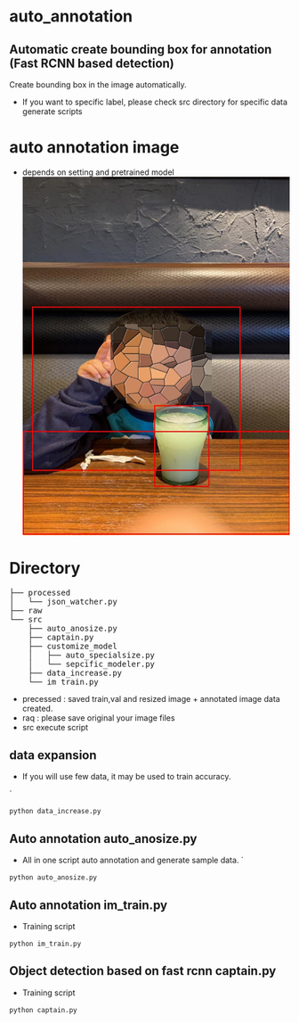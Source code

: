 # auto_annotation
## Automatic create bounding box for annotation (Fast RCNN based detection)
Create bounding box in the image automatically.
- If you want to specific label, please check src directory for specific data generate scripts

# auto annotation image
- depends on setting and pretrained model
![Test Image 3](annotationsample.JPG)

  
# Directory
<pre>
├── processed
│   └── json_watcher.py
├── raw
└── src
    ├── auto_anosize.py
    ├── captain.py
    ├── customize_model
    │   ├── auto_specialsize.py
    │   └── sepcific_modeler.py
    ├── data_increase.py
    └── im_train.py
</pre>
- precessed : saved train,val and resized image + annotated image data created.
- raq : please save original your image files
- src execute script


## data expansion 
- If you will use few data, it may be used to train accuracy.

`
```
python data_increase.py

```

## Auto annotation  auto_anosize.py
- All in one script auto annotation and generate sample data.
`
```
python auto_anosize.py

```

## Auto annotation  im_train.py
- Training script

```
python im_train.py

```

## Object detection based on fast rcnn  captain.py
- Training script
```
python captain.py

```
